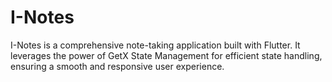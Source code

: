 # I-Notes
I-Notes is a comprehensive note-taking application built with Flutter. It leverages the power of GetX State Management for efficient state handling, ensuring a smooth and responsive user experience.
